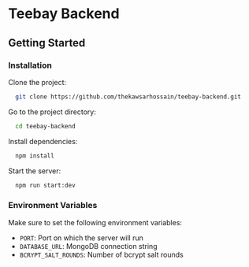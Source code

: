 # Teebay Backend

## Getting Started

### Installation

Clone the project:

```bash
  git clone https://github.com/thekawsarhossain/teebay-backend.git
```

Go to the project directory:

```bash
  cd teebay-backend
```

Install dependencies:

```bash
  npm install
```

Start the server:

```bash
  npm run start:dev
```

### Environment Variables

Make sure to set the following environment variables:

- `PORT`: Port on which the server will run
- `DATABASE_URL`: MongoDB connection string
- `BCRYPT_SALT_ROUNDS`: Number of bcrypt salt rounds
